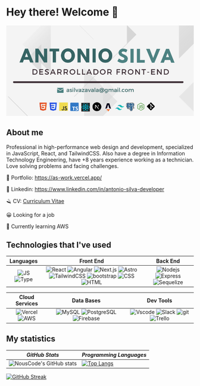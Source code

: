 # Hey there! Welcome 👋
![SVG Banners](https://github.com/Asilvazavala/Astro-Portfolio/blob/7fcf77151479c52282edafed91e84528c23ebfe5/public/opengraph.png)
## About me
Professional in high-performance web design and development, specialized in JavaScript, React, and TailwindCSS. Also have a degree in Information Technology Engineering, have +8 years experience working as a technician. Love solving problems and facing challenges.

💼 Portfolio: https://as-work.vercel.app/

💎 Linkedin: https://www.linkedin.com/in/antonio-silva-developer​

🪒 CV: <a style="text-align: center;" href="https://drive.google.com/file/d/1T5KSo0crbuGPGPMiAGHPgdR-w__Xvx_6/view">Curriculum Vitae</a>

😀 Looking for a job

💪 Currently learning AWS                                            

## Technologies that I've used

| **Languages** | **Front End**| **Back End** |
| :---: | :---: | :---: |
| ![JS](https://img.shields.io/badge/JavaScript-323330?style=for-the-badge&logo=javascript&logoColor=F7DF1E) ![Type](https://img.shields.io/badge/TypeScript-007ACC?style=for-the-badge&logo=typescript&logoColor=white) | ![React](https://img.shields.io/badge/React-%230E39A9?style=for-the-badge&logo=react) ![Angular](https://img.shields.io/badge/Angular-%23DD1100?style=for-the-badge&logo=angular) ![Next.js](https://img.shields.io/badge/Next.js-black?style=for-the-badge&logo=nextdotjs) ![Astro](https://img.shields.io/badge/Astro-%232D004B?style=for-the-badge&logo=astro) ![TailwindCSS](https://img.shields.io/badge/TailwindCSS-%23004788?style=for-the-badge&logo=tailwindcss) ![bootstrap](https://img.shields.io/badge/Bootstrap-563D7C?style=for-the-badge&logo=bootstrap&logoColor=white) ![CSS](https://img.shields.io/badge/CSS3-1572B6?style=for-the-badge&logo=css3&logoColor=white) ![HTML](https://img.shields.io/badge/HTML5-E34F26?style=for-the-badge&logo=html5&logoColor=white) | ![Nodejs](https://img.shields.io/badge/Node.js-339933?style=for-the-badge&logo=nodedotjs&logoColor=white) ![Express](https://img.shields.io/badge/Express-black?style=for-the-badge&logo=express) ![Sequelize](https://img.shields.io/badge/Sequelize-%232350A9?style=for-the-badge&logo=sequelize) |

| **Cloud Services** | **Data Bases** | **Dev Tools** |
| :---: | :---: | :---: |
| ![Vercel](https://img.shields.io/badge/Vercel-black?style=for-the-badge&logo=vercel) ![AWS](https://img.shields.io/badge/Amazon%20Web%20Services-%23DB3552?style=for-the-badge&logo=amazonaws) | ![MySQL](	https://img.shields.io/badge/MySQL-005C84?style=for-the-badge&logo=mysql&logoColor=white) ![PostgreSQL](https://img.shields.io/badge/PostgreSQL-316192?style=for-the-badge&logo=postgresql&logoColor=white) ![Firebase](https://img.shields.io/badge/Firebase-%23FC4C02?style=for-the-badge&logo=firebase) | ![Vscode](https://img.shields.io/badge/VSCode-0078D4?style=for-the-badge&logo=visual%20studio%20code&logoColor=white) ![Slack](https://img.shields.io/badge/Slack-4A154B?style=for-the-badge&logo=slack&logoColor=white) ![git](	https://img.shields.io/badge/GIT-E44C30?style=for-the-badge&logo=git&logoColor=white) ![Trello](https://img.shields.io/badge/Trello-%237D00FF?style=for-the-badge&logo=trello)

## My statistics

| *GitHub Stats* | *Programming Languages* |
---|---  
| ![NousCode's GitHub stats](https://github-readme-stats.vercel.app/api?username=Asilvazavala&show_icons=true&theme=tokyonight) |  [![Top Langs](https://github-readme-stats.vercel.app/api/top-langs/?username=Asilvazavala&layout=compact&theme=tokyonight)](https://github.com/anuraghazra/github-readme-stats) |

[![GitHub Streak](http://github-readme-streak-stats.herokuapp.com?user=Asilvazavala&theme=radical&hide_border=true&mode=weekly)](https://git.io/streak-stats)
